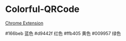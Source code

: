 Colorful-QRCode
====

[Chrome Extension](https://chrome.google.com/webstore/detail/nenelpicledkmgnlaibhjkjobffpjoan/)

#166beb 蓝色
#d9442f 红色
#ffb405 黄色
#009957 绿色
